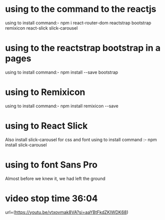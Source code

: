 # using to the command to the reactjs
using to install command:-
  npm i react-router-dom reactstrap bootstrap remixicon react-slick  slick-carousel
# using to the reactstrap bootstrap in  a pages
using to install command:- 
npm install --save bootstrap

# using to Remixicon 
using to  install command:-
 npm install remixicon --save
 # using to React Slick 
 Also install slick-carousel for css and font
 using to install command :- 
 npm install slick-carousel
 # using to font Sans Pro
 Almost before we knew it, we had left the ground


 # video stop time 36:04
 url=(https://youtu.be/vtxovmak8VA?si=aaYBtFkdZKlWDK68)